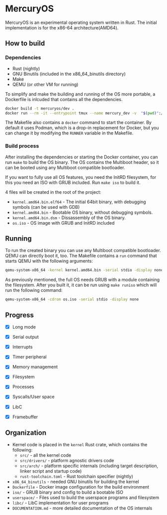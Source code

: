 # MercuryOS

MercuryOS is an experimental operating system written in Rust. The initial implementation is for
the x86-64 architecture(AMD64).

## How to build

### Dependencies

* Rust (nightly)
* GNU Binutils (included in the x86_64_binutils directory)
* Make
* QEMU (or other VM for running)

To simplify and make the building and running of the OS more portable, a Dockerfile is inlcuded that contains all the dependencies.

```bash
docker build -t mercuryos/dev .
docker run --rm -it --entrypoint tmux --name mercury_dev -v  "$(pwd)":/usr/src/mercury_os/ mercuryos/dev
```

The Makefile also contains a `docker` command to start the container. By default it uses Podman, 
which is a drop-in replacement for Docker, but you can change it by modifying the `RUNNER` variable
in the Makefile.

### Build process

After installing the dependencies or starting the Docker container, you can run `make` to build the OS binary.
The OS contains the Multiboot header, so it can be booted using any Multiboot compatible bootloader.

If you want to fully use all OS features, you need the InitRD filesystem, for this you need an ISO with
GRUB included. Run `make iso` to build it.

4 files will be created in the root of the project: 

* `kernel.amd64.bin.elf64` - The initial 64bit binary, with debugging symbols (can be used with GDB)
* `kernel.amd64.bin` - Bootable OS binary, without debugging symbols.
* `kernel.amd64.bin.dsm` - Dissassembly of the OS binary.
* `os.iso` - OS image with GRUB and InitRD included

## Running

To run the created binary you can use any Multiboot compatible bootloader. QEMU can directly boot it, too.
The Makefile contains a `run` command that starts QEMU with the following arguments:

```bash
qemu-system-x86_64 -kernel kernel.amd64.bin -serial stdio -display none
```

As previously mentioned, the full OS needs GRUB with a module containing the filesystem. After you built it,
it can be run using `make runiso` which will run the following command:

```bash
qemu-system-x86_64 -cdrom os.iso -serial stdio -display none
```

## Progress

* [x] Long mode
* [x] Serial output
* [x] Interrupts
* [x] Timer peripheral
* [x] Memory management
* [x] Filesystem
* [x] Processes
* [x] Syscalls/User space
* [x] LibC
* [x] Framebuffer


## Organization

- Kernel code is placed in the `kernel` Rust crate, which contains the following:
  - `src/` - all the kernel code
  - `src/drivers/` - platform agnostic drivers code
  - `src/arch/` - platform specific internals (including target description, linker script and startup code)
  - `rust-toolchain.toml` - Rust toolchain specifier (nightly)
- `x86_64_binutils` - needed GNU binutils for building the kernel
- `Dockerfile` - Docker image configuration for the build environment
- `iso/` - GRUB binary and config to build a bootable ISO
- `userspace/` - Files used to build the userspace programs and filesystem
- `libc/` - LibC implementation for user programs
- `DOCUMENTATION.md` - more detailed documentation of the OS internals
